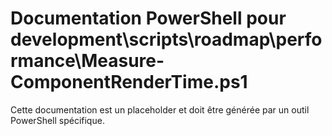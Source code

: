 # Documentation PowerShell pour development\scripts\roadmap\performance\Measure-ComponentRenderTime.ps1

Cette documentation est un placeholder et doit être générée par un outil PowerShell spécifique.
